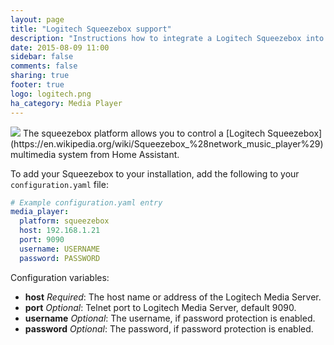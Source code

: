 ```yaml
---
layout: page
title: "Logitech Squeezebox support"
description: "Instructions how to integrate a Logitech Squeezebox into Home Assistant."
date: 2015-08-09 11:00
sidebar: false
comments: false
sharing: true
footer: true
logo: logitech.png
ha_category: Media Player
---
```


<img src='/images/supported_brands/logitech.png' class='brand pull-right' />
The squeezebox platform allows you to control a [Logitech Squeezebox](https://en.wikipedia.org/wiki/Squeezebox_%28network_music_player%29) multimedia system from Home Assistant.

To add your Squeezebox to your installation, add the following to your `configuration.yaml` file:

```yaml
# Example configuration.yaml entry
media_player:
  platform: squeezebox
  host: 192.168.1.21
  port: 9090
  username: USERNAME
  password: PASSWORD
```

Configuration variables:

- **host** *Required*: The host name or address of the Logitech Media Server.
- **port** *Optional*: Telnet port to Logitech Media Server, default 9090.
- **username** *Optional*: The username, if password protection is enabled.
- **password** *Optional*: The password, if password protection is enabled.
